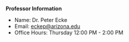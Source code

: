 **Professor Information**
- Name: Dr. Peter Ecke
- Email: eckep@arizona.edu
- Office Hours: Thursday 12:00 PM - 2:00 PM


